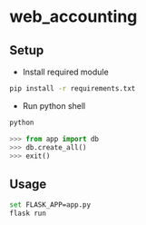 # web_accounting
## Setup

- Install required module
```sh
pip install -r requirements.txt
```

- Run python shell

```sh
python

```

```python
>>> from app import db
>>> db.create_all()
>>> exit()
```

## Usage

```sh
set FLASK_APP=app.py
flask run
```